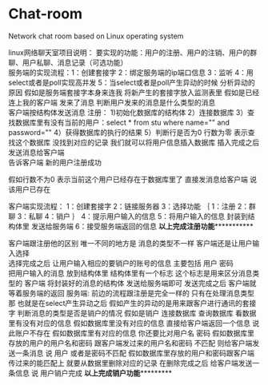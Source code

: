 # Chat-room
Network chat room based on Linux operating system

linux网络聊天室项目说明：
要实现的功能：用户的注册、用户的注销、用户的群聊、用户私聊、消息记录（可选功能）  
服务端的实现流程：1：创建套接字
		2：绑定服务端的ip端口信息
		3：监听
		4：用select或者是poll实现高并发
		5：当select或者是poll产生异动的时候
			分析异动的原因
			假如是服务端套接字本身来连我   将新产生的套接字放入监测表里
			假如是已经连上我的客户端  发来了消息
			判断用户发来的消息是什么类型的消息  
			客户端按结构体发送消息
			注册：
				1)初始化数据库的结构体
				2）连接数据库
				3）查找数据库里有没有当前的用户：select * from stu where name="" and password=""
				4）获得数据库的执行的结果
				5）判断行是否为0
						行数为零 表示查找这个数据库  没找到对应的记录
						我们就可以将用户信息插入数据库
						插入完成之后  发送消息给客户端  
						告诉客户端  新的用户注册成功
						
假如行数不为0
				表示当前这个用户已经存在于数据库里了
直接发消息给客户端   说  该用户已存在
  
客户端实现流程：
					1：创建套接字
					2：链接服务器
					3：选择功能
						｛
							1：注册
							2：群聊
							3：私聊
							4：销户
						｝
					4：提示用户输入的信息
					5：将用户输入的信息 封装到结构体里  发送给服务端
					6：接受服务端返回的信息
******************以上完成注册功能*****************************

客户端跟注册他的区别
	唯一不同的地方是 消息的类型不一样
	客户端还是让用户输入选择   
	选择完成之后   让用户输入相应的要销户的账号的信息
			主要包括  用户  密码   
			把用户输入的消息  放到结构体里
			结构体里有一个标志
			这个标志是用来区分消息类型的
	客户端   将封装好的消息的结构体   发送给服务端即可
			发送完成之后  客户端就等着服务端的返回
服务端:
	前边的流程跟注册是完全一样的
		只有在处理消息类型那  也就是在select产生异动之后
		假如产生的异动的是用来跟客户进行通讯的套接字
			判断消息的类型是否是销户的情况
			假如是销户
				连接数据库
				查询数据库  看数据里有没有对应的信息
				假如数据库里没有对应的信息
					直接给客户端返回一个信息  说  此账户不存在
				假如数据库里有对应的信息
					你还要比对用户名  密码
					假如数据库里存放的用户的用户名和密码
					跟客户端发过来的用户名和密码  不匹配
					则给客户端发送一条消息 说  用户  或者是密码不匹配
					假如数据库里存放的用户和密码跟客户端传过来的能匹配上
				就要从数据里删除对应的记录
					在删除完成之后    给客户端发送一条信息  说
					用户销户完成
****************************以上完成销户功能*************************************


			
			
			
			
			
			
			
			
			
			
